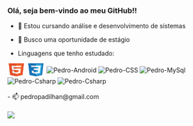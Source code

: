 ### Olá, seja bem-vindo ao meu GitHub!!

- 🌱 Estou cursando análise e desenvolvimento de sistemas
- 🔭 Busco uma oportunidade de estágio


- Linguagens que tenho estudado:

  
<div style="display: inline_block">
  <img align="center" alt="Pedro-HTML" height="30" width="40" src="https://raw.githubusercontent.com/devicons/devicon/master/icons/html5/html5-original.svg">
  <img align="center" alt="Pedro-CSS" height="30" width="40" src="https://raw.githubusercontent.com/devicons/devicon/master/icons/css3/css3-original.svg">
  <img align="center" alt="Pedro-Android" height="30" width="40"  src="https://cdn.jsdelivr.net/gh/devicons/devicon/icons/javascript/javascript-original.svg" />
  <img align="center" alt="Pedro-CSS" height="30" width="40" src="https://cdn.jsdelivr.net/gh/devicons/devicon/icons/java/java-plain-wordmark.svg" />
  <img align="center" alt="Pedro-MySql" height="30" width="40"  src="https://cdn.jsdelivr.net/gh/devicons/devicon/icons/mysql/mysql-original-wordmark.svg" />
  <img align="center" alt="Pedro-Csharp" height="30" width="40" src="https://cdn.jsdelivr.net/gh/devicons/devicon/icons/csharp/csharp-original.svg" />
  <img align="center" alt="Pedro-Csharp" height="30" width="40" src="https://cdn.jsdelivr.net/gh/devicons/devicon/icons/sass/sass-original.svg" />
</div>
  <br>
  - 📫 pedropadilhan@gmail.com
 <br>
 <br>
<div align="rigth">
  <a href="https://github.com/pedropadilhan">
  <img height="180em" align= "center" src="https://github-readme-stats.vercel.app/api/top-langs/?username=pedropadilhan&layout=compact&langs_count=7&theme=merko"/>
</div>
